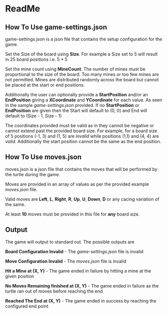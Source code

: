 # ReadMe
 
## How To Use game-settings.json
 
game-settings.json is a json file that contains the setup configuration for the game.
 
Set the Size of the board using **Size**. For example a Size set to 5 will result in 25 board positions i.e. 5 * 5
 
Set the mine count using **MineCount**. The number of mines must be proportional to the size of the board. Too many mines or too few mines are not permitted. Mines are distributed randomly across the board but cannot be placed at the start or end positions.
 
Additionally the user can optionally provide a **StartPosition** and/or an **EndPosition** giving a **XCoordinate** and **YCoordinate** for each value. As seen in the sample _game-settings.json_ provided. If no **StartPosition** or **EndPosition** are given then the Start will default to (0, 0) and End will default to (Size - 1, Size - 1)
 
The coordinates provided must be valid as in they cannot be negative or cannot extend past the provided board size. For example, for a board size of 5 positions (-1, 3) and (1, 5) are _invalid_ while positions (1,1) and (4, 4) are _valid_. Additionally the start position cannot be the same as the end position. 
 
## How To Use moves.json
 
moves.json is a json file that contains the moves that will be performed by the turtle during the game. 
 
Moves are provided in an array of values as per the provided example _moves.json_ file.
 
Valid moves are **Left**, **L**, **Right**, **R**, **Up**, **U**, **Down**, **D** or any cacing variation of the same.
 
At least **10** moves must be provided in this file for **any** board size.
 
## Output
 
The game will output to standard out. The possible outputs are
 
**Board Configuration Invalid** - The _game-settings.json_ file is invalid
 
**Move Configuration Invalid** - The _moves.json_ file is invalid
 
**Hit a Mine at (X, Y)** - The game ended in failure by hitting a mine at the given position
 
**No Moves Remaining finished at (X, Y)** - The game ended in failure as the turtle ran out of moves before reaching the end
 
**Reached The End at (X, Y)** - The game ended in success by reaching the configured end point
 
 
 
 

